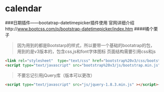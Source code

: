 # calendar

###日期插件——bootatrap-datetimepicker插件使用
官网详细介绍http://www.bootcss.com/p/bootstrap-datetimepicker/index.htm
####橘个栗子
>因为用到的都是Bootstarp的样式，所以要带一个基础的bootatrap的包，用到的是v3版本的，包含css,js和font字体图标
页面结构需要引用css和js

 ```html
<link rel="stylesheet"  type="text/css" href="bootstrap%20v3/css/bootstrap.css"><!--含有bootstrap 所有css--><br/>
<script type="text/javascript" src="bootstrap%20v3/js/bootstrap.min.js"></script><!--bootstrap 所有js-->
```
>不要忘记引用jQuery库（版本可以更改）

```html
<script type="text/javascript" src="js/jquery-1.8.3.min.js" ></script><!--jquery库-->
```
